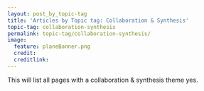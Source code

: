 ```yaml
---
layout: post_by_topic-tag
title: 'Articles by Topic tag: Collaboration & Synthesis'
topic-tag: collaboration-synthesis
permalink: topic-tag/collaboration-synthesis/
image:
  feature: planeBanner.png
  credit: 
  creditlink: 
---
```


This will list all pages with a collaboration & synthesis theme yes.
